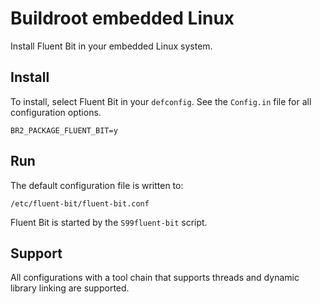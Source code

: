 # Buildroot embedded Linux

Install Fluent Bit in your embedded Linux system.

## Install

To install, select Fluent Bit in your `defconfig`. See the `Config.in` file for all configuration options.

```text
BR2_PACKAGE_FLUENT_BIT=y
```

## Run

The default configuration file is written to:

```text
/etc/fluent-bit/fluent-bit.conf
```

Fluent Bit is started by the `S99fluent-bit` script.

## Support

All configurations with a tool chain that supports threads and dynamic library linking are supported.
